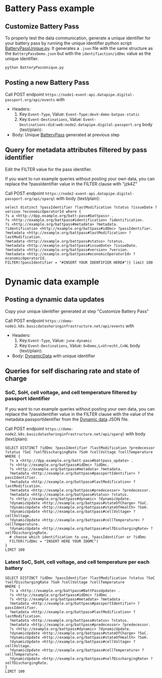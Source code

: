 # Battery Pass example

## Customize Battery Pass
To properly test the data communication, generate a unique identifier for your battery pass by running the unique identifier python script [BatteryPassUnique.py](./BatteryPassUnique.py). It generates a `.json` file with the same structure as the `BatteryPassDemo.json` but with the `identifiaction/idDmc` value as the unique identifier.
```bash
python BatteryPassUnique.py
```

## Posting a new Battery Pass

Call POST endpoint `https://node1-event-api.datapipe.digital-passport.org/api/events` with 
- Headers: 
    1. Key:`Event-Type`, Value: `Event-Type:devX-demo-batpas-static`
    2. Key:`Event-Destinations`, Value: `Event-Destinations:did:web:node2.datapipe.digital-passport.org` body (text/plain):
- Body: Unique [BatteryPass](./BatteryPassDemo.json) generated at previous step

## Query for metadata attributes filtered by pass identifier 
Edit the FILTER value for the pass identifier.

If you want to run example queries without posting your own data, you can replace the ?passIdentifier value in the FILTER clause with "jzk4Z"

Call POST endpoint `https://node2-event-api.datapipe.digital-passport.org/api/sparql` with body (text/plain):

```
select distinct ?passIdentifier ?lastModification ?status ?issueDate ?version ?economicOperatorId where { 
?s a <http://dpp.example.org/batt-pass#battpass> .
?s <http://example.org/battpass#identification> ?identification. 
?s <http://example.org/battpass#metadata> ?metadata. 
?identification <http://example.org/battpass#idDmc> ?passIdentifier. 
?metadata <http://example.org/battpass#lastModification> ?lastModification. 
?metadata <http://example.org/battpass#status> ?status.
?metadata <http://example.org/battpass#issueDate> ?issueDate.
?metadata <http://example.org/battpass#version> ?version.
?metadata <http://example.org/battpass#economicOperatorId> ?economicOperatorId.
FILTER(?passIdentifier = "#INSERT YOUR IDENTIFIER HERE#")} limit 100
```

# Dynamic data example

## Posting a dynamic data updates

Copy your unique identifier generated at step "Customize Battery Pass"

Call POST endpoint `https://demo-node1.k8s.basicdatasharinginfrastructure.net/api/events` with 
- Headers: 
    1. Key:`Event-Type`, Value: `june-dynamic`
    2. Key:`Event-Destinations`, Value: `O=Demo,L=Utrecht,C=NL` body (text/plain):
- Body: [DynamicData](./updated-dynamicdata.json) with unique identifier

## Queries for self discharing rate and state of charge

### SoC, SoH, cell voltage, and cell temperature filtered by passport identifier
If you want to run example queries without posting your own data, you can replace the ?passIdentifier value in the FILTER clause with the value of the metadata.passportIdentifier from the [Dynamic data](./DynamicData.json) JSON file.

Call POST endpoint `https://demo-node2.k8s.basicdatasharinginfrastructure.net/api/sparql` with body (text/plain):

```
SELECT DISTINCT ?idDmc ?passIdentifier ?lastModification ?predecessor ?status ?SoC ?selfDischargingRate ?SoH ?cellVoltage ?cellTemperature
WHERE {
  ?s a <http://dpp.example.org/batt-pass#battpass_update> .
  ?s <http://example.org/battpass#idDmc> ?idDmc.
  ?s <http://example.org/battpass#metadata> ?metadata.
  ?metadata <http://example.org/battpass#passportIdentifier> ?passIdentifier.
  ?metadata <http://example.org/battpass#lastModification> ?lastModification.
  ?metadata <http://example.org/battpass#predecessor> ?predecessor.
  ?metadata <http://example.org/battpass#status> ?status.
  ?s <http://example.org/battpass#dynamic> ?dynamicUpdate.
  ?dynamicUpdate <http://example.org/battpass#stateOfCharge> ?SoC.
  ?dynamicUpdate <http://example.org/battpass#stateOfHealth> ?SoH.
  ?dynamicUpdate <http://example.org/battpass#cellVoltage> ?cellVoltage.
  ?dynamicUpdate <http://example.org/battpass#cellTemperature> ?cellTemperature.
  ?dynamicUpdate <http://example.org/battpass#selfDischargingRate> ?selfDischargingRate.
  # choose which identification to use, ?passIdentifier or ?idDmc
  FILTER(?idDmc = "INSERT HERE YOUR IDDMC")
}
LIMIT 100

```

### Latest SoC, SoH, cell voltage, and cell temperature per each battery
```
SELECT DISTINCT ?idDmc ?passIdentifier ?lastModification ?status ?SoC ?selfDischargingRate ?SoH ?cellVoltage ?cellTemperature
WHERE {
  ?s a <http://example.org/battpass#BattPassUpdate> .
  ?s <http://example.org/battpass#idDmc> ?idDmc .
  ?s <http://example.org/battpass#metadata> ?metadata .
  ?metadata <http://example.org/battpass#passportIdentifier> ?passIdentifier.
  ?metadata <http://example.org/battpass#lastModification> ?lastModification.
  ?metadata <http://example.org/battpass#status> ?status.
  ?metadata <http://example.org/battpass#predecessor> ?predecessor.
  ?s <http://example.org/battpass#dynamic> ?dynamicUpdate.
  ?dynamicUpdate <http://example.org/battpass#stateOfCharge> ?SoC.
  ?dynamicUpdate <http://example.org/battpass#stateOfHealth> ?SoH.
  ?dynamicUpdate <http://example.org/battpass#cellVoltage> ?cellVoltage.
  ?dynamicUpdate <http://example.org/battpass#cellTemperature> ?cellTemperature.
  ?dynamicUpdate <http://example.org/battpass#selfDischargingRate> ?selfDischargingRate.
}
LIMIT 100

```
